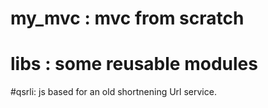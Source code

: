 # my_mvc : mvc from scratch
# libs : some reusable modules
#qsrli: js based for an old shortnening Url service.
